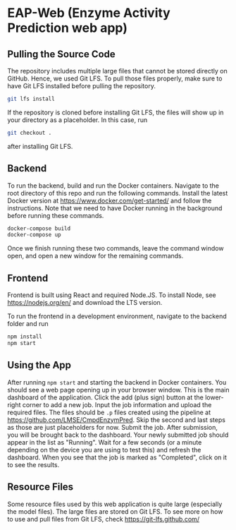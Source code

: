 # EAP-Web (Enzyme Activity Prediction web app)

## Pulling the Source Code

The repository includes multiple large files that cannot be stored directly on GitHub. Hence, we used Git LFS. To pull those files properly, make sure to have Git LFS installed before pulling the repository.

```bash
git lfs install
```

If the repository is cloned before installing Git LFS, the files will show up in your directory as a placeholder. In this case, run

```bash
git checkout .
```

after installing Git LFS.

## Backend
To run the backend, build and run the Docker containers. Navigate to the root directory of this repo and run the following commands. Install the latest Docker version at https://www.docker.com/get-started/ and follow the instructions. Note that we need to have Docker running in the background before running these commands.

```bash
docker-compose build
docker-compose up
```
Once we finish running these two commands, leave the command window open, and open a new window for the remaining commands.

## Frontend

Frontend is built using React and required Node.JS. To install Node, see https://nodejs.org/en/ and download the LTS version.

To run the frontend in a development environment, navigate to the backend folder and run
```bash
npm install
npm start
```

## Using the App

After running `npm start` and starting the backend in Docker containers. You should see a web page opening up in your browser window. This is the main dashboard of the application. Click the add (plus sign) button at the lower-right corner to add a new job. Input the job information and upload the required files. The files should be `.p` files created using the pipeline at https://github.com/LMSE/CmpdEnzymPred. Skip the second and last steps as those are just placeholders for now. Submit the job. After submission, you will be brought back to the dashboard. Your newly submitted job should appear in the list as "Running". Wait for a few seconds (or a minute depending on the device you are using to test this) and refresh the dashboard. When you see that the job is marked as "Completed", click on it to see the results.

## Resource Files
Some resource files used by this web application is quite large (especially the model files). The large files are stored on Git LFS. To see more on how to use and pull files from Git LFS, check https://git-lfs.github.com/
